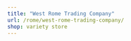 ```yaml
---
title: "West Rome Trading Company"
url: /rome/west-rome-trading-company/
shop: variety store
---
```

